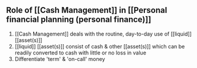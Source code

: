 

## Role of [[Cash Management]] in [[Personal financial planning (personal finance)]]
1. [[Cash Management]] deals with the routine, day-to-day use of [[liquid]] [[asset(s)]]
2. [[liquid]] [[asset(s)]] consist of cash & other [[asset(s)]] which can be readily converted to cash with little or no loss in value
3. Differentiate 'term' & 'on-call' money